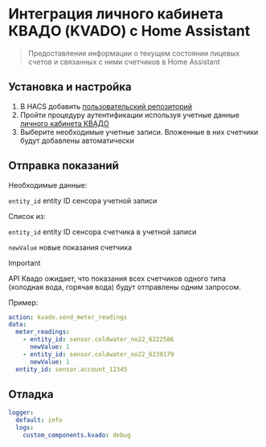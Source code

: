 Интеграция личного кабинета КВАДО (KVADO) с Home Assistant
==================================================

> Предоставление информации о текущем состоянии лицевых счетов и связанных с ними счетчиков в Home Assistant

## Установка и настройка

1. В HACS добавить [пользовательский репозиторий](https://hacs.xyz/docs/faq/custom_repositories/)
2. Пройти процедуру аутентификации используя учетные данные [личного кабинета КВАДО](https://cabinet.kvado.ru/login)
3. Выберите необходимые учетные записи. Вложенные в них счетчики будут добавлены автоматически

## Отправка показаний
Необходимые данные:

```entity_id``` entity ID сенсора учетной записи

Список из:

```entity_id``` entity ID сенсора счетчика в учетной записи

```newValue``` новые показания счетчика 

> [!IMPORTANT]  
>  API Квадо ожидает, что показания всех счетчиков одного типа (холодная вода, горячая вода) будут отправлены одним запросом. 

Пример:

```yaml
action: kvado.send_meter_readings
data:
  meter_readings:
    - entity_id: sensor.coldwater_no22_6222586
      newValue: 1
    - entity_id: sensor.coldwater_no22_6239179
      newValue: 1
  entity_id: sensor.account_12345
```

## Отладка

```yaml
logger:
  default: info
  logs:
    custom_components.kvado: debug
```